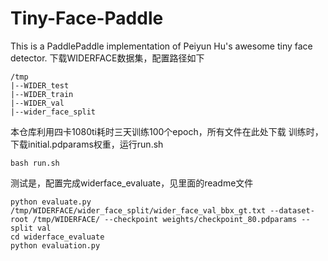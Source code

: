 # Tiny-Face-Paddle
This is a PaddlePaddle implementation of Peiyun Hu's awesome tiny face detector.
下载WIDERFACE数据集，配置路径如下
```
/tmp
|--WIDER_test
|--WIDER_train
|--WIDER_val
|--wider_face_split
```
本仓库利用四卡1080ti耗时三天训练100个epoch，所有文件在此处下载
训练时，下载initial.pdparams权重，运行run.sh
```
bash run.sh
```

测试是，配置完成widerface_evaluate，见里面的readme文件
```shell
python evaluate.py /tmp/WIDERFACE/wider_face_split/wider_face_val_bbx_gt.txt --dataset-root /tmp/WIDERFACE/ --checkpoint weights/checkpoint_80.pdparams --split val
cd widerface_evaluate
python evaluation.py
```

